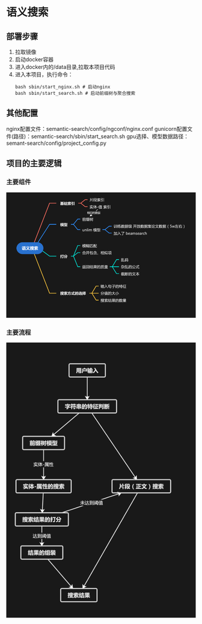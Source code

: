 # 语义搜索

## 部署步骤
1. 拉取镜像
2. 启动docker容器
3. 进入docker内的/data目录,拉取本项目代码
4. 进入本项目，执行命令：
    ```
    bash sbin/start_nginx.sh # 启动nginx
    bash sbin/start_search.sh # 启动前缀树与聚合搜索
    ```
   
## 其他配置
nginx配置文件：semantic-search/config/ngconf/nginx.conf
gunicorn配置文件(路径)：semantic-search/sbin/start_search.sh
gpu选择、模型数据路径： semant-search/config/project_config.py


## 项目的主要逻辑
### 主要组件
![image text](images/img-1.png)

### 主要流程
![image text](images/img-2.png)